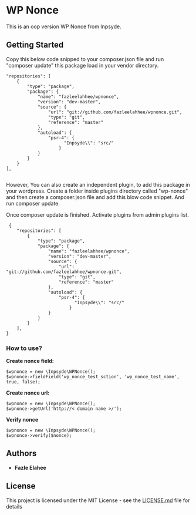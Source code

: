 # WP Nonce

This is an oop version WP Nonce from Inpsyde. 

## Getting Started

Copy this below code snipped to your composer.json file and run "composer update" this package load in your vendor directory.

```
"repositories": [
    {
        "type": "package",
        "package": {
            "name": "fazleelahhee/wpnonce",
            "version": "dev-master",
            "source": {
                "url": "git://github.com/fazleelahhee/wpnonce.git",
                "type": "git",
                "reference": "master"
            },
            "autoload": {
                "psr-4": {
                      "Inpsyde\\": "src/"
                    }
            }
        }
    }
],


```

However, You can also create an independent plugin, to add this package in your wordpress. Create a folder inside plugins directory called "wp-nonce" and then create a composer.json file and add this blow code snippet. And run composer update.

Once composer update is finished. Activate plugins from admin plugins list.


```
 {
    "repositories": [
        {
            "type": "package",
            "package": {
                "name": "fazleelahhee/wpnonce",
                "version": "dev-master",
                "source": {
                    "url": "git://github.com/fazleelahhee/wpnonce.git",
                    "type": "git",
                    "reference": "master"
                },
                "autoload": {
                    "psr-4": {
                          "Inpsyde\\": "src/"
                        }
                }
            }
        }
    ],
}
```
### How to use?

**Create nonce field:**
```
$wpnonce = new \Inpsyde\WPNonce();
$wpnonce->fieldField('wp_nonce_test_sction', 'wp_nonce_test_name', true, false);
```

**Create nonce url:**
```
$wpnonce = new \Inpsyde\WPNonce();
$wpnonce->getUrl('http://< domain name >/');
```

**Verify nonce** 
```
$wpnonce = new \Inpsyde\WPNonce();
$wpnonce->verify($nonce);
```

## Authors

* **Fazle Elahee**


## License

This project is licensed under the MIT License - see the [LICENSE.md](LICENSE.md) file for details
